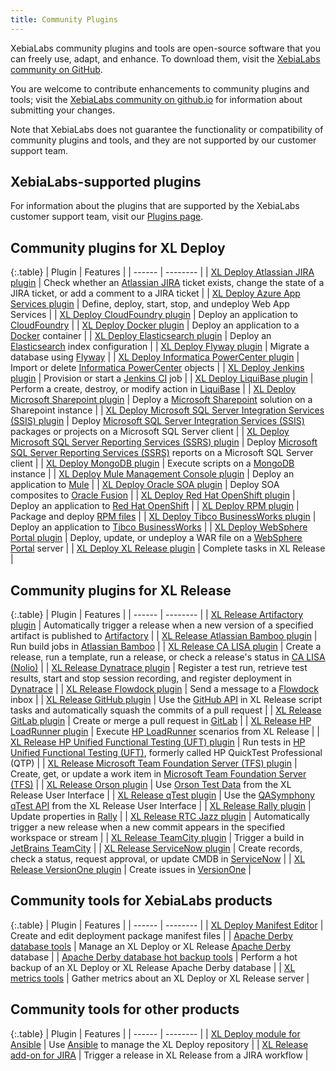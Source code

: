 ```yaml
---
title: Community Plugins
---
```


XebiaLabs community plugins and tools are open-source software that you can freely use, adapt, and enhance. To download them, visit the [XebiaLabs community on GitHub](https://github.com/xebialabs-community).

You are welcome to contribute enhancements to community plugins and tools; visit the [XebiaLabs community on github.io](http://xebialabs-community.github.io/) for information about submitting your changes.

Note that XebiaLabs does not guarantee the functionality or compatibility of community plugins and tools, and they are not supported by our customer support team.

## XebiaLabs-supported plugins

For information about the plugins that are supported by the XebiaLabs customer support team, visit our [Plugins page](https://xebialabs.com/plugins/).

## Community plugins for XL Deploy

{:.table}
| Plugin | Features |
| ------ | -------- |
| [XL Deploy Atlassian JIRA plugin](https://github.com/xebialabs-community/xld-jira-plugin) | Check whether an [Atlassian JIRA](https://www.atlassian.com/software/jira/) ticket exists, change the state of a JIRA ticket, or add a comment to a JIRA ticket |
| [XL Deploy Azure App Services plugin](https://github.com/xebialabs-community/xld-azure-app-services-plugin) | Define, deploy, start, stop, and undeploy Web App Services |
| [XL Deploy CloudFoundry plugin](https://github.com/xebialabs-community/xld-cloud-foundry-plugin) | Deploy an application to [CloudFoundry](https://www.cloudfoundry.org/) |
| [XL Deploy Docker plugin](https://github.com/xebialabs-community/xld-docker-plugin) | Deploy an application to a [Docker](https://www.docker.com/) container |
| [XL Deploy Elasticsearch plugin](https://github.com/xebialabs-community/xld-elasticsearch-plugin) | Deploy an [Elasticsearch](https://www.elastic.co/products/elasticsearch) index configuration |
| [XL Deploy Flyway plugin](https://github.com/xebialabs-community/xld-flyway-plugin) | Migrate a database using [Flyway](http://flywaydb.org/) |
| [XL Deploy Informatica PowerCenter plugin](https://github.com/xebialabs-community/xld-powercenter-plugin) | Import or delete [Informatica PowerCenter](https://www.informatica.com/products/data-integration/powercenter.html) objects |
| [XL Deploy Jenkins plugin](https://github.com/xebialabs-community/xld-jenkins-plugin) | Provision or start a [Jenkins CI](https://jenkins-ci.org/) job |
| [XL Deploy LiquiBase plugin](https://github.com/xebialabs-community/xld-liquibase-plugin) | Perform a create, destroy, or modify action in [LiquiBase](http://www.liquibase.org/) |
| [XL Deploy Microsoft Sharepoint plugin](https://github.com/xebialabs-community/xld-sharepoint-plugin) | Deploy a [Microsoft Sharepoint](https://products.office.com/en-us/sharepoint/collaboration) solution on a Sharepoint instance |
| [XL Deploy Microsoft SQL Server Integration Services (SSIS) plugin](https://github.com/xebialabs-community/xld-ssis-plugin) | Deploy [Microsoft SQL Server Integration Services (SSIS)](https://msdn.microsoft.com/en-us/library/ms141026.aspx) packages or projects on a Microsoft SQL Server client |
| [XL Deploy Microsoft SQL Server Reporting Services (SSRS) plugin](https://github.com/xebialabs-community/xld-ssrs-plugin) | Deploy [Microsoft SQL Server Reporting Services (SSRS)](https://msdn.microsoft.com/en-us/library/ms159106.aspx) reports on a Microsoft SQL Server client |
| [XL Deploy MongoDB plugin](https://github.com/xebialabs-community/xld-mongodb-plugin) | Execute scripts on a [MongoDB](https://www.mongodb.org/) instance |
| [XL Deploy Mule Management Console plugin](https://github.com/xebialabs-community/xld-mule-mc-plugin) |  Deploy an application to [Mule](https://developer.mulesoft.com/) |
| [XL Deploy Oracle SOA plugin](https://github.com/xebialabs-community/xld-oracle-soa-plugin) | Deploy SOA composites to [Oracle Fusion](https://www.oracle.com/middleware/index.html) |
| [XL Deploy Red Hat OpenShift plugin](https://github.com/xebialabs-community/xld-openshift-plugin) | Deploy an application to [Red Hat OpenShift](https://www.openshift.com/) |
| [XL Deploy RPM plugin](https://github.com/xebialabs-community/xld-rpm-plugin) | Package and deploy [RPM files](https://en.wikipedia.org/wiki/RPM_Package_Manager) |
| [XL Deploy Tibco BusinessWorks plugin](https://github.com/xebialabs-community/xld-tibcobw-plugin) | Deploy an application to [Tibco BusinessWorks](http://www.tibco.com/products/automation/application-integration/activematrix-businessworks) |
| [XL Deploy WebSphere Portal plugin](https://github.com/xebialabs-community/xld-websphere-portal-plugin) | Deploy, update, or undeploy a WAR file on a [WebSphere Portal](http://www-03.ibm.com/software/products/en/websphere-portal-family) server |
| [XL Deploy XL Release plugin](https://github.com/xebialabs-community/xld-xlrelease-plugin) | Complete tasks in XL Release |

## Community plugins for XL Release

{:.table}
| Plugin | Features |
| ------ | -------- |
| [XL Release Artifactory plugin](https://github.com/xebialabs-community/xlr-artifactory-trigger-plugin) | Automatically trigger a release when a new version of a specified artifact is published to [Artifactory](http://www.jfrog.com/artifactory/) |
| [XL Release Atlassian Bamboo plugin](https://github.com/xebialabs-community/xlr-bamboo-plugin) | Run build jobs in [Atlassian Bamboo](https://www.atlassian.com/software/bamboo/) |
| [XL Release CA LISA plugin](https://github.com/xebialabs-community/xlr-calisa-plugin) | Create a release, run a template, run a release, or check a release's status in [CA LISA (Nolio)](http://www.ca.com/us/devcenter/ca-service-virtualization.aspx) |
| [XL Release Dynatrace plugin](https://github.com/xebialabs-community/xlr-dynatrace-pluginc) | Register a test run, retrieve test results, start and stop session recording, and register deployment in [Dynatrace](http://www.dynatrace.com/en/index.html) |
| [XL Release Flowdock plugin](https://github.com/xebialabs-community/xlr-flowdock-plugin) | Send a message to a [Flowdock](https://www.flowdock.com/) inbox |
| [XL Release GitHub plugin](https://github.com/xebialabs-community/xlr-github-plugin) | Use the [GitHub API](https://github.com/) in XL Release script tasks and automatically squash the commits of a pull request |
| [XL Release GitLab plugin](https://github.com/xebialabs-community/xlr-gitlab-plugin) | Create or merge a pull request in [GitLab](https://about.gitlab.com/) |
| [XL Release HP LoadRunner plugin](https://github.com/xebialabs-community/xlr-loadrunner-plugin) | Execute [HP LoadRunner](http://www8.hp.com/us/en/software-solutions/loadrunner-load-testing/) scenarios from XL Release |
| [XL Release HP Unified Functional Testing (UFT) plugin](https://github.com/xebialabs-community/xlr-qtp-plugin) | Run tests in [HP Unified Functional Testing (UFT)](http://www8.hp.com/us/en/software-solutions/unified-functional-automated-testing/), formerly called HP QuickTest Professional (QTP) |
| [XL Release Microsoft Team Foundation Server (TFS) plugin](https://github.com/xebialabs-community/xlr-tfs-plugin) | Create, get, or update a work item in [Microsoft Team Foundation Server (TFS)](https://www.visualstudio.com/en-us/products/tfs-overview-vs.aspx) |
| [XL Release Orson plugin](https://github.com/xebialabs-community/xlr-orson-plugin) | Use [Orson Test Data](https://www.orsontestdata.com/) from the XL Release User Interface |
| [XL Release qTest plugin](https://github.com/xebialabs-community/xlr-qtest-plugin) | Use the [QASymphony qTest API](https://www.qasymphony.com/software-testing-tools/qtest-manager/test-case-management/) from the XL Release User Interface |
| [XL Release Rally plugin](https://github.com/xebialabs-community/xlr-rally-plugin) | Update properties in [Rally](https://www.rallydev.com/) |
| [XL Release RTC Jazz plugin](https://github.com/xebialabs-community/xlr-rtcjazz-plugin) | Automatically trigger a new release when a new commit appears in the specified workspace or stream |
| [XL Release TeamCity plugin](https://github.com/xebialabs-community/xlr-teamcity-plugin) | Trigger a build in [JetBrains TeamCity](https://www.jetbrains.com/teamcity/) |
| [XL Release ServiceNow plugin](https://github.com/xebialabs-community/xlr-servicenow-plugin) | Create records, check a status, request approval, or update CMDB in [ServiceNow](https://www.servicenow.com/) |
| [XL Release VersionOne plugin](https://github.com/xebialabs-community/xlr-versionone-plugin) | Create issues in [VersionOne](https://www.versionone.com/) |

## Community tools for XebiaLabs products

{:.table}
| Plugin | Features |
| ------ | -------- |
| [XL Deploy Manifest Editor](https://github.com/xebialabs-community/xld-manifest-editor) | Create and edit deployment package manifest files |
| [Apache Derby database tools](https://github.com/xebialabs-community/xl-apache-derby-tools-plugin) | Manage an XL Deploy or XL Release [Apache Derby](https://db.apache.org/derby/) database |
| [Apache Derby database hot backup tools](https://github.com/xebialabs-community/xl-apache-derby-hot-backup) | Perform a hot backup of an XL Deploy or XL Release Apache Derby database |
| [XL metrics tools](https://github.com/xebialabs-community/xl-metrics-plugin) | Gather metrics about an XL Deploy or XL Release server |

## Community tools for other products

{:.table}
| Plugin | Features |
| ------ | -------- |
| [XL Deploy module for Ansible](https://github.com/xebialabs-community/xldeploy-ansible) | Use [Ansible](http://www.ansibleworks.com/) to manage the XL Deploy repository |
| [XL Release add-on for JIRA](https://github.com/xebialabs-community/xlr-addon-for-jira) | Trigger a release in XL Release from a JIRA workflow |
